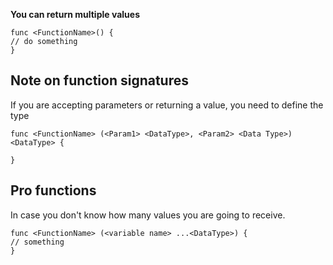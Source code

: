 **You can return multiple values**
```
func <FunctionName>() {
// do something
}
```

## Note on function signatures
If you are accepting parameters or returning a value, you need to define the type
```
func <FunctionName> (<Param1> <DataType>, <Param2> <Data Type>) <DataType> {

}
```

## Pro functions
In case you don't know how many values you are going to receive.
```
func <FunctionName> (<variable name> ...<DataType>) {
// something
}
```

